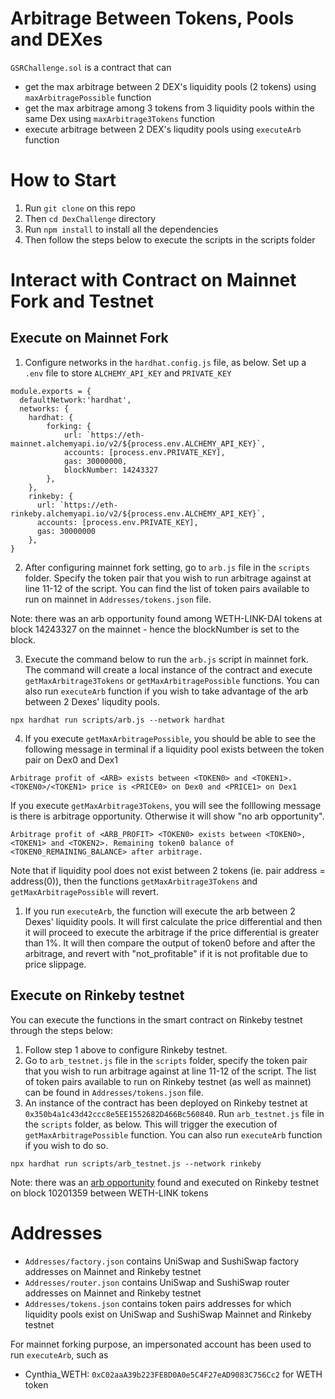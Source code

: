# Arbitrage Between Tokens, Pools and DEXes
``GSRChallenge.sol`` is a contract that can 
* get the max arbitrage between 2 DEX's liquidity pools (2 tokens) using ``maxArbitragePossible`` function
* get the max arbitrage among 3 tokens from 3 liquidity pools within the same Dex using ``maxArbitrage3Tokens`` function
* execute arbitrage between 2 DEX's liqudity pools using `executeArb` function

# How to Start
1. Run ``git clone`` on this repo
2. Then ``cd DexChallenge`` directory
3. Run ``npm install`` to install all the dependencies
4. Then follow the steps below to execute the scripts in the scripts folder

# Interact with Contract on Mainnet Fork and Testnet
## Execute on Mainnet Fork
1. Configure networks in the ``hardhat.config.js`` file, as below. Set up a ``.env`` file to store ``ALCHEMY_API_KEY`` and ``PRIVATE_KEY``
```
module.exports = {
  defaultNetwork:'hardhat',
  networks: {
    hardhat: {
        forking: {
            url: `https://eth-mainnet.alchemyapi.io/v2/${process.env.ALCHEMY_API_KEY}`,
            accounts: [process.env.PRIVATE_KEY],
            gas: 30000000,
            blockNumber: 14243327
        },
    },
    rinkeby: {
      url: `https://eth-rinkeby.alchemyapi.io/v2/${process.env.ALCHEMY_API_KEY}`,
      accounts: [process.env.PRIVATE_KEY],
      gas: 30000000
    },
}
```
2. After configuring mainnet fork setting, go to ``arb.js`` file in the ``scripts`` folder. Specify the token pair that you wish to run arbitrage against at line 11-12 of the script. You can find the list of token pairs available to run on mainnet in ``Addresses/tokens.json`` file.

Note: there was an arb opportunity found among WETH-LINK-DAI tokens at block 14243327 on the mainnet - hence the blockNumber is set to the block.

3. Execute the command below to run the ``arb.js`` script in mainnet fork. The command will create a local instance of the contract and execute ``getMaxArbitrage3Tokens`` or ``getMaxArbitragePossible`` functions. You can also run ``executeArb`` function if you wish to take advantage of the arb between 2 Dexes' liqudity pools.
```
npx hardhat run scripts/arb.js --network hardhat
```
4. If you execute ``getMaxArbitragePossible``, you should be able to see the following message in terminal if a liquidity pool exists between the token pair on Dex0 and Dex1

```
Arbitrage profit of <ARB> exists between <TOKEN0> and <TOKEN1>. <TOKEN0>/<TOKEN1> price is <PRICE0> on Dex0 and <PRICE1> on Dex1
```
If you execute ``getMaxArbitrage3Tokens``, you will see the folllowing message is there is arbitrage opportunity. Otherwise it will show "no arb opportunity".
```
Arbitrage profit of <ARB_PROFIT> <TOKEN0> exists between <TOKEN0>, <TOKEN1> and <TOKEN2>. Remaining token0 balance of <TOKEN0_REMAINING_BALANCE> after arbitrage.
```

Note that if liquidity pool does not exist between 2 tokens (ie. pair address = address(0)), then the functions ``getMaxArbitrage3Tokens`` and ``getMaxArbitragePossible`` will revert.

1. If you run ``executeArb``, the function will execute the arb between 2 Dexes' liquidity pools. It will first calculate the price differential and then it will proceed to execute the arbitrage if the price differential is greater than 1%. It will then compare the output of token0 before and after the arbitrage, and revert with "not_profitable" if it is not profitable due to price slippage.

## Execute on Rinkeby testnet
You can execute the functions in the smart contract on Rinkeby testnet through the steps below:
1. Follow step 1 above to configure Rinkeby testnet.
2. Go to ``arb_testnet.js`` file in the ``scripts`` folder, specify the token pair that you wish to run arbitrage against at line 11-12 of the script. The list of token pairs available to run on Rinkeby testnet (as well as mainnet) can be found in ``Addresses/tokens.json`` file. 
3. An instance of the contract has been deployed on Rinkeby testnet at ``0x350b4a1c43d42ccc8e5EE1552682D466Bc560840``. Run ``arb_testnet.js`` file in the ``scripts`` folder, as below. This will trigger the execution of ``getMaxArbitragePossible`` function. You can also run ``executeArb`` function if you wish to do so.
```
npx hardhat run scripts/arb_testnet.js --network rinkeby
```
Note: there was an [arb opportunity](https://rinkeby.etherscan.io/tx/0xbaab47951c0d1c28fdd80b0f5dba1cf0c57d303173d87a5f67474d2f68a6ee1e) found and executed on Rinkeby testnet on block 10201359 between WETH-LINK tokens 

# Addresses
* ``Addresses/factory.json`` contains UniSwap and SushiSwap factory addresses on Mainnet and Rinkeby testnet
* ``Addresses/router.json`` contains UniSwap and SushiSwap router addresses on Mainnet and Rinkeby testnet
* ``Addresses/tokens.json`` contains token pairs addresses for which liquidity pools exist on UniSwap and SushiSwap Mainnet and Rinkeby testnet

For mainnet forking purpose, an impersonated account has been used to run ``executeArb``, such as 
* Cynthia_WETH: ``0xC02aaA39b223FE8D0A0e5C4F27eAD9083C756Cc2`` for WETH token
